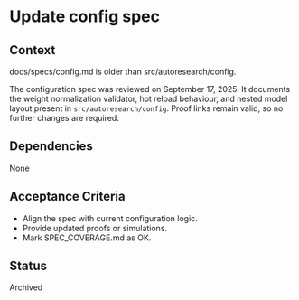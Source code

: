 # Update config spec

## Context
docs/specs/config.md is older than src/autoresearch/config.

The configuration spec was reviewed on September 17, 2025. It documents the
weight normalization validator, hot reload behaviour, and nested model layout
present in `src/autoresearch/config`. Proof links remain valid, so no further
changes are required.

## Dependencies
None

## Acceptance Criteria
- Align the spec with current configuration logic.
- Provide updated proofs or simulations.
- Mark SPEC_COVERAGE.md as OK.

## Status
Archived
